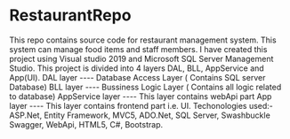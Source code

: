 # RestaurantRepo
This repo contains source code for restaurant management system. This system can manage food items and staff members.
I have created this project using Visual studio 2019 and  Microsoft SQL Server Management Studio. 
This project is divided into 4 layers DAL, BLL, AppService and App(UI).
DAL layer ---- Database Access Layer ( Contains SQL server Database)
BLL layer ---- Bussiness Logic Layer ( Contains all logic related to database)
AppService layer ---- This layer contains webApi part
App layer ---- This layer contains frontend part i.e. UI. 
Techonologies used:- ASP.Net, Entity Framework, MVC5, ADO.Net, SQL Server, Swashbuckle Swagger, WebApi, HTML5, C#, Bootstrap.
